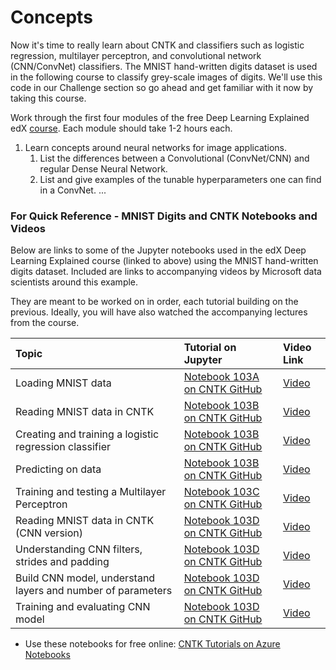 # Concepts

Now it's time to really learn about CNTK and classifiers such as logistic regression, multilayer perceptron, and convolutional network (CNN/ConvNet) classifiers.  The MNIST hand-written digits dataset is used in the following course to classify grey-scale images of digits.  We'll use this code in our Challenge section so go ahead and get familiar with it now by taking this course.

Work through the first four modules of the free Deep Learning Explained edX [course](https://courses.edx.org/courses/course-v1:Microsoft+DAT236x+4T2017/course/).  Each module should take 1-2 hours each.

1. Learn concepts around neural networks for image applications.
    1.  List the differences between a Convolutional (ConvNet/CNN) and regular Dense Neural Network.
    2.  List and give examples of the tunable hyperparameters one can find in a ConvNet.
    ...


### For Quick Reference - MNIST Digits and CNTK Notebooks and Videos

Below are links to some of the Jupyter notebooks used in the edX Deep Learning Explained course (linked to above) using the MNIST hand-written digits dataset.  Included are links to accompanying videos by Microsoft data scientists around this example.

They are meant to be worked on in order, each tutorial building on the previous.  Ideally, you will have also watched the accompanying lectures from the course.

| Topic | Tutorial on Jupyter | Video Link |
|:------|:------|:------|
| Loading MNIST data | [Notebook 103A on CNTK GitHub](https://github.com/Microsoft/CNTK/blob/master/Tutorials/CNTK_103A_MNIST_DataLoader.ipynb) | [Video](https://www.youtube.com/watch?v=V3bT7lvm_EQ) |
| Reading MNIST data in CNTK | [Notebook 103B on CNTK GitHub](https://github.com/Microsoft/CNTK/blob/master/Tutorials/CNTK_103B_MNIST_LogisticRegression.ipynb) | [Video](https://www.youtube.com/watch?v=RbJh94AhHgw) |
| Creating and training a logistic regression classifier | [Notebook 103B on CNTK GitHub](https://github.com/Microsoft/CNTK/blob/master/Tutorials/CNTK_103B_MNIST_LogisticRegression.ipynb) | [Video](https://www.youtube.com/watch?v=9hfsVAXe2fY) |
| Predicting on data | [Notebook 103B on CNTK GitHub](https://github.com/Microsoft/CNTK/blob/master/Tutorials/CNTK_103B_MNIST_LogisticRegression.ipynb) | [Video](https://www.youtube.com/watch?v=JbhJv1OELlE) |
| Training and testing a Multilayer Perceptron | [Notebook 103C on CNTK GitHub](https://github.com/Microsoft/CNTK/blob/master/Tutorials/CNTK_103C_MNIST_MultiLayerPerceptron.ipynb) | [Video](https://www.youtube.com/watch?v=CRJZAN-fxRY) |
| Reading MNIST data in CNTK (CNN version) | [Notebook 103D on CNTK GitHub](https://github.com/Microsoft/CNTK/blob/master/Tutorials/CNTK_103D_MNIST_ConvolutionalNeuralNetwork.ipynb) | [Video](https://www.youtube.com/watch?v=HYTWhunVL5Y) |
| Understanding CNN filters, strides and padding | [Notebook 103D on CNTK GitHub](https://github.com/Microsoft/CNTK/blob/master/Tutorials/CNTK_103D_MNIST_ConvolutionalNeuralNetwork.ipynb) | [Video](https://www.youtube.com/watch?v=8nuvaC_nUo4) |
| Build CNN model, understand layers and number of parameters | [Notebook 103D on CNTK GitHub](https://github.com/Microsoft/CNTK/blob/master/Tutorials/CNTK_103D_MNIST_ConvolutionalNeuralNetwork.ipynb) | [Video](https://www.youtube.com/watch?v=DzZoYC-E1kU) |
| Training and evaluating CNN model | [Notebook 103D on CNTK GitHub](https://github.com/Microsoft/CNTK/blob/master/Tutorials/CNTK_103D_MNIST_ConvolutionalNeuralNetwork.ipynb) | [Video](https://www.youtube.com/watch?v=3Xmw1m9gGtE) |



* Use these notebooks for free online:  [CNTK Tutorials on Azure Notebooks](https://notebooks.azure.com/cntk/libraries/tutorials)